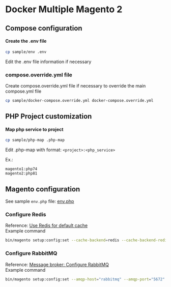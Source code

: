 # Docker Multiple Magento 2

## Compose configuration

#### Create the .env file

```sh
cp sample/env .env 
```

Edit the .env file information if necessary

### compose.override.yml file

Create compose.override.yml file if necessary to override the main compose.yml file

```sh
cp sample/docker-compose.override.yml docker-compose.override.yml 
```

## PHP Project customization

#### Map php service to project

```sh
cp sample/php-map .php-map 
```

Edit .php-map with format: `<project>:<php_service>`

Ex.:

```
magento1:php74
magento2:php81
````

## Magento configuration

See sample `env.php` file: [env.php](sample/magento/env.php)

### Configure Redis

Reference: [Use Redis for default cache](https://experienceleague.adobe.com/en/docs/commerce-operations/configuration-guide/cache/redis/redis-pg-cache#example-command)  
Example command

```sh
bin/magento setup:config:set --cache-backend=redis --cache-backend-redis-server=redis --cache-backend-redis-db=0
```

### Configure RabbitMQ

Reference: [Message broker: Configure RabbitMQ](https://experienceleague.adobe.com/en/docs/commerce-operations/installation-guide/prerequisites/rabbitmq#configure-rabbitmq)  
Example command

```sh
bin/magento setup:config:set --amqp-host="rabbitmq" --amqp-port="5672" --amqp-user="admin" --amqp-password="admin" --amqp-virtualhost="/"
```
